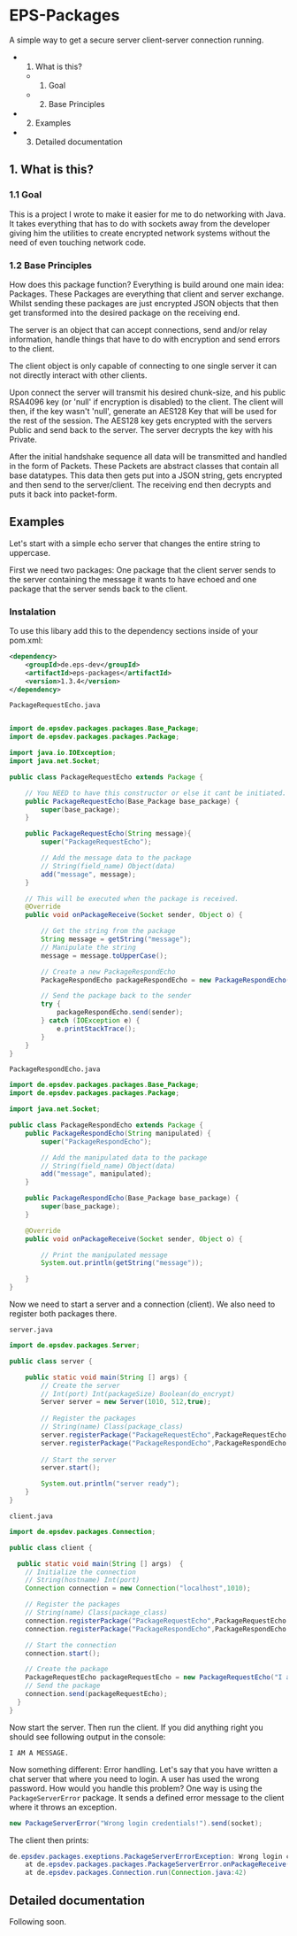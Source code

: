 # EPS-Packages

A simple way to get a secure server client-server connection running.

* 1. What is this?
    * 1. Goal
    * 2. Base Principles
* 2. Examples
* 3. Detailed documentation
    
## 1. What is this?

### 1.1 Goal

This is a project I wrote to make it easier for me to do networking with Java. It takes everything that has to do with
sockets away from the developer giving him the utilities to create encrypted network systems without the need of even
touching network code.  

### 1.2 Base Principles

How does this package function? Everything is build around one main idea: Packages. These Packages are everything that 
client and server exchange. Whilst sending these packages are just encrypted JSON objects that then get transformed into
the desired package on the receiving end.  

The server is an object that can accept connections, send and/or relay information, handle things that have to do with 
encryption and send errors to the client.

The client object is only capable of connecting to one single server it can not directly interact with other clients. 

Upon connect the server will transmit his desired chunk-size, and his public RSA4096 key (or 'null' if encryption is 
disabled) to the client. The client will then, if the key wasn't 'null', generate an AES128 Key that will be used for
the rest of the session. The AES128 key gets encrypted with the servers Public and send back to the server. The server
decrypts the key with his Private.

After the initial handshake sequence all data will be transmitted and handled in the form of Packets. These Packets are 
abstract classes that contain all base datatypes. This data then gets put into a JSON string, gets encrypted and then
send to the server/client. The receiving end then decrypts and puts it back into packet-form. 

## Examples 

Let's start with a simple echo server that changes the entire string to uppercase. 

First we need two packages: One package that the client server sends to the server containing the message it wants to
have echoed and one package that the server sends back to the client. 

### Instalation

To use this libary add this to the dependency sections inside of your pom.xml:

```xml
<dependency>
    <groupId>de.eps-dev</groupId>
    <artifactId>eps-packages</artifactId>
    <version>1.3.4</version>
</dependency>
```

``PackageRequestEcho.java``
```java

import de.epsdev.packages.packages.Base_Package;
import de.epsdev.packages.packages.Package;

import java.io.IOException;
import java.net.Socket;

public class PackageRequestEcho extends Package {

    // You NEED to have this constructor or else it cant be initiated.
    public PackageRequestEcho(Base_Package base_package) {
        super(base_package);
    }

    public PackageRequestEcho(String message){
        super("PackageRequestEcho");

        // Add the message data to the package
        // String(field_name) Object(data)
        add("message", message);
    }

    // This will be executed when the package is received.
    @Override
    public void onPackageReceive(Socket sender, Object o) {

        // Get the string from the package
        String message = getString("message");
        // Manipulate the string
        message = message.toUpperCase();

        // Create a new PackageRespondEcho
        PackageRespondEcho packageRespondEcho = new PackageRespondEcho(message);

        // Send the package back to the sender
        try {
            packageRespondEcho.send(sender);
        } catch (IOException e) {
            e.printStackTrace();
        }
    }
}
```

``PackageRespondEcho.java``
```java
import de.epsdev.packages.packages.Base_Package;
import de.epsdev.packages.packages.Package;

import java.net.Socket;

public class PackageRespondEcho extends Package {
    public PackageRespondEcho(String manipulated) {
        super("PackageRespondEcho");

        // Add the manipulated data to the package
        // String(field_name) Object(data)
        add("message", manipulated);
    }

    public PackageRespondEcho(Base_Package base_package) {
        super(base_package);
    }

    @Override
    public void onPackageReceive(Socket sender, Object o) {

        // Print the manipulated message
        System.out.println(getString("message"));

    }
}

```

Now we need to start a server and a connection (client). We also need to register both packages there.

``server.java``
```java
import de.epsdev.packages.Server;

public class server {

    public static void main(String [] args) {
        // Create the server
        // Int(port) Int(packageSize) Boolean(do_encrypt)
        Server server = new Server(1010, 512,true);
        
        // Register the packages
        // String(name) Class(package_class)
        server.registerPackage("PackageRequestEcho",PackageRequestEcho.class);
        server.registerPackage("PackageRespondEcho",PackageRespondEcho.class);
            
        // Start the server
        server.start();

        System.out.println("server ready");
    }
}
```

``client.java``
````java
import de.epsdev.packages.Connection;

public class client {

  public static void main(String [] args)  {
    // Initialize the connection
    // String(hostname) Int(port)
    Connection connection = new Connection("localhost",1010);

    // Register the packages
    // String(name) Class(package_class)
    connection.registerPackage("PackageRequestEcho",PackageRequestEcho.class);
    connection.registerPackage("PackageRespondEcho",PackageRespondEcho.class);

    // Start the connection
    connection.start();

    // Create the package
    PackageRequestEcho packageRequestEcho = new PackageRequestEcho("I am a message.");
    // Send the package
    connection.send(packageRequestEcho);
  }
}
````

Now start the server. Then run the client. If you did anything right you should see following output in the console:
````
I AM A MESSAGE.
````

Now something different: Error handling. Let's say that you have written a chat server that where you need to login.
A user has used the wrong password. How would you handle this problem? One way is using the ``PackageServerError``
package. It sends a defined error message to the client where it throws an exception.

````java
new PackageServerError("Wrong login credentials!").send(socket);
````

The client then prints:

````java
de.epsdev.packages.exeptions.PackageServerErrorException: Wrong login credentials!
	at de.epsdev.packages.packages.PackageServerError.onPackageReceive(PackageServerError.java:25)
	at de.epsdev.packages.Connection.run(Connection.java:42)
````

## Detailed documentation

Following soon.
